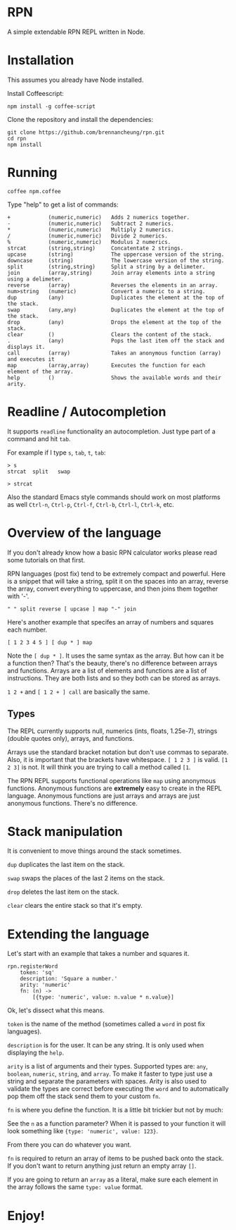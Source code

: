 # RPN
A simple extendable RPN REPL written in Node.

# Installation

This assumes you already have Node installed.

Install Coffeescript:

    npm install -g coffee-script

Clone the repository and install the dependencies:

    git clone https://github.com/brennancheung/rpn.git
    cd rpn
    npm install

# Running

    coffee npm.coffee

Type "help" to get a list of commands:

    + 	         (numeric,numeric) 	 Adds 2 numerics together.
    - 	         (numeric,numeric) 	 Subtract 2 numerics.
    * 	         (numeric,numeric) 	 Multiply 2 numerics.
    / 	         (numeric,numeric) 	 Divide 2 numerics.
    % 	         (numeric,numeric) 	 Modulus 2 numerics.
    strcat 	     (string,string) 	 Concatentate 2 strings.
    upcase 	     (string) 	         The uppercase version of the string.
    downcase 	 (string)         	 The lowercase version of the string.
    split 	     (string,string) 	 Split a string by a delimeter.
    join 	     (array,string) 	 Join array elements into a string using a delimeter.
    reverse 	 (array)         	 Reverses the elements in an array.
    num>string 	 (numeric)         	 Convert a numeric to a string.
    dup 	     (any)             	 Duplicates the element at the top of the stack.
    swap     	 (any,any) 	         Duplicates the element at the top of the stack.
    drop     	 (any) 	             Drops the element at the top of the stack.
    clear 	     () 	             Clears the content of the stack.
    . 	         (any) 	             Pops the last item off the stack and displays it.
    call     	 (array) 	         Takes an anonymous function (array) and executes it
    map     	 (array,array) 	     Executes the function for each element of the array.
    help     	 () 	             Shows the available words and their arity.

# Readline / Autocompletion

It supports `readline` functionality an autocompletion.  Just type part of a command and hit `tab`.

For example if I type `s`, `tab`, `t`, `tab`:

    > s
    strcat  split   swap

    > strcat

Also the standard Emacs style commands should work on most platforms as well `Ctrl-n`, `Ctrl-p`, `Ctrl-f`, `Ctrl-b`,
`Ctrl-l`, `Ctrl-k`, etc.


# Overview of the language

If you don't already know how a basic RPN calculator works please read some tutorials on that first.

RPN languages (post fix) tend to be extremely compact and powerful.  Here is a snippet that will take a string,
split it on the spaces into an array, reverse the array, convert everything to uppercase,
and then joins them together with '-'.

    " " split reverse [ upcase ] map "-" join

Here's another example that specifes an array of numbers and squares each number.

    [ 1 2 3 4 5 ] [ dup * ] map

Note the `[ dup * ]`.  It uses the same syntax as the array.  But how can it be a function then?  That's the
beauty, there's no difference between arrays and functions.  Arrays are a list of elements and functions are a
list of instructions.  They are both lists and so they both can be stored as arrays.

`1 2 +` and `[ 1 2 + ] call` are basically the same.

## Types

The REPL currently supports null, numerics (ints, floats, 1.25e-7), strings (double quotes only), arrays, and functions.

Arrays use the standard bracket notation but don't use commas to separate.  Also, it is important that the brackets have
whitespace.  `[ 1 2 3 ]` is valid.  `[1 2 3]` is not.  It will think you are trying to call a method called `[1`.

The RPN REPL supports functional operations like `map` using anonymous functions.  Anonymous functions
are **extremely** easy to create in the REPL language.  Anonymous functions are just arrays and arrays
are just anonymous functions.  There's no difference.

# Stack manipulation

It is convenient to move things around the stack sometimes.

`dup` duplicates the last item on the stack.

`swap` swaps the places of the last 2 items on the stack.

`drop` deletes the last item on the stack.

`clear` clears the entire stack so that it's empty.

# Extending the language

Let's start with an example that takes a number and squares it.
    
    rpn.registerWord
        token: 'sq'
        description: 'Square a number.'
        arity: 'numeric'
        fn: (n) ->
            [{type: 'numeric', value: n.value * n.value}]

Ok, let's dissect what this means.

`token` is the name of the method (sometimes called a `word` in post fix languages).

`description` is for the user.  It can be any string.  It is only used when displaying the `help`.

`arity` is a list of arguments and their types.  Supported types are: `any`, `boolean`, `numeric`, `string`, and `array`.
To make it faster to type just use a string and separate the parameters with spaces.  Arity is also used to validate the types are correct
before executing the `word` and to automatically pop them off the stack send them to your custom `fn`.

`fn` is where you define the function.  It is a little bit trickier but not by much:

See the `n` as a function parameter?  When it is passed to your function it will look something like `{type: 'numeric', value: 123}`.

From there you can do whatever you want.

`fn` is required to return an array of items to be pushed back onto the stack.  If you don't want to return anything just return an empty array `[]`.

If you are going to return an `array` as a literal, make sure each element in the array follows the same `type: value` format.

# Enjoy!
